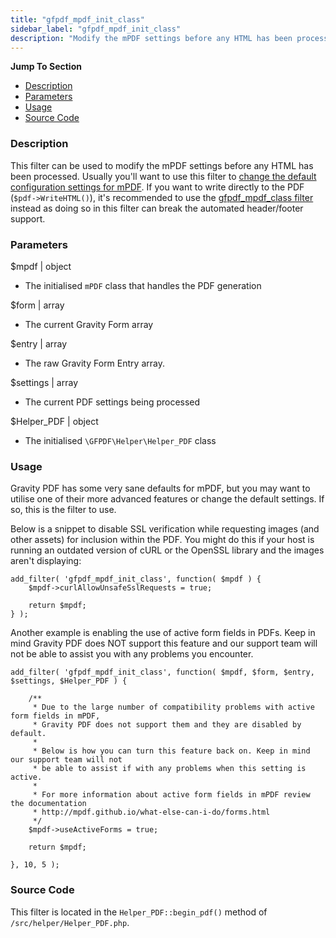 ```yaml
---
title: "gfpdf_mpdf_init_class"
sidebar_label: "gfpdf_mpdf_init_class"
description: "Modify the mPDF settings before any HTML has been processed. Usually you'll want to use this filter to change the default configuration settings for mPDF."
---
```


**Jump To Section**

* [Description](#description)
* [Parameters](#parameters)
* [Usage](#usage)
* [Source Code](#source-code)

### Description 

This filter can be used to modify the mPDF settings before any HTML has been processed. Usually you'll want to use this filter to [change the default configuration settings for mPDF](https://github.com/mpdf/mpdf/blob/development/src/Config/ConfigVariables.php). If you want to write directly to the PDF (`$pdf->WriteHTML()`), it's recommended to use the [gfpdf_mpdf_class filter](gfpdf_mpdf_class.md) instead as doing so in this filter can break the automated header/footer support. 

### Parameters 

$mpdf | object
*  The initialised `mPDF` class that handles the PDF generation

$form | array
*  The current Gravity Form array

$entry | array 
*  The raw Gravity Form Entry array.

$settings | array
*  The current PDF settings being processed

$Helper_PDF | object
*  The initialised `\GFPDF\Helper\Helper_PDF` class

### Usage 

Gravity PDF has some very sane defaults for mPDF, but you may want to utilise one of their more advanced features or change the default settings. If so, this is the filter to use. 

Below is a snippet to disable SSL verification while requesting images (and other assets) for inclusion within the PDF. You might do this if your host is running an outdated version of cURL or the OpenSSL library and the images aren't displaying:

```.language-php 
add_filter( 'gfpdf_mpdf_init_class', function( $mpdf ) {
	$mpdf->curlAllowUnsafeSslRequests = true;

	return $mpdf;
} );
```

Another example is enabling the use of active form fields in PDFs. Keep in mind Gravity PDF does NOT support this feature and our support team will not be able to assist you with any problems you encounter.

```.language-php 
add_filter( 'gfpdf_mpdf_init_class', function( $mpdf, $form, $entry, $settings, $Helper_PDF ) {

	/**
	 * Due to the large number of compatibility problems with active form fields in mPDF,
	 * Gravity PDF does not support them and they are disabled by default.
	 *
	 * Below is how you can turn this feature back on. Keep in mind our support team will not
	 * be able to assist if with any problems when this setting is active.
	 *
	 * For more information about active form fields in mPDF review the documentation
	 * http://mpdf.github.io/what-else-can-i-do/forms.html
	 */
	$mpdf->useActiveForms = true;

	return $mpdf;

}, 10, 5 );
```

### Source Code 

This filter is located in the `Helper_PDF::begin_pdf()` method of `/src/helper/Helper_PDF.php`.